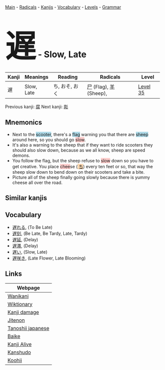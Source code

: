 <style> bigfont {font-size: 100px}</style>
[Main](../index.md) -
[Radicals](../radicals.md) -
[Kanjis](../kanjis.md) -
[Vocabulary](../vocabulary.md) -
[Levels](../levels.md) -
[Grammar](../grammar.md)
# <bigfont> 遅</bigfont> - Slow, Late 

| Kanji | Meanings | Reading | Radicals | Level |
| --- | --- | --- | --- | --- |
| 遅 | Slow, Late | ち, おそ, おく | [尸](../radicals/尸.md) (Flag), [羊](../radicals/羊.md) (Sheep),  | [Level 35](../levels/wk_level35.md) |

Previous kanji: [腐](腐.md) Next kanji: [彫](彫.md) 

## Mnemonics
 * Next to the <span style="background-color:#ADD8E6"> scooter</span>, there's a <span style="background-color:#ADD8E6"> flag</span> warning you that there are <span style="background-color:#ADD8E6"> sheep</span> around here, so you should go <span style="background-color:#ffcccb"> slow</span>.
* It's also a warning to the sheep that if they want to ride scooters they should also slow down, because as we all know, sheep are speed demons.
* You follow the flag, but the sheep refuse to <span style="background-color:#ffcccb"> slow</span> down so you have to get creative. You place <span style="background-color:#ffcccb"> chee</span>se (<span style="background-color:#fed8b1"> [ち](https://jisho.org/search/ち)</span>) every ten feet or so, that way the sheep slow down to bend down on their scooters and take a bite.
* Picture all of the sheep finally going slowly because there is yummy cheese all over the road.


## Similar kanjis
 


## Vocabulary
 * [遅れる](../vocabulary/遅.md), (To Be Late)
* [遅刻](../vocabulary/遅.md), (Be Late, Be Tardy, Late, Tardy)
* [遅延](../vocabulary/遅.md), (Delay)
* [遅滞](../vocabulary/遅.md), (Delay)
* [遅い](../vocabulary/遅.md), (Slow, Late)
* [遅咲き](../vocabulary/遅.md), (Late Flower, Late Blooming)



## Links 

| Webpage |
| --- |
| [Wanikani          ](https://www.wanikani.com/kanji/遅) |
| [Wiktionary        ](https://en.wiktionary.org/wiki/遅) |
| [Kanji damage      ](http://www.kanjidamage.com/kanji/search?utf8=✓&q=遅) |
| [Jitenon           ](https://jitenon.com/kanji/遅) |
| [Tanoshii japanese ](https://www.tanoshiijapanese.com/dictionary/kanji.cfm?k=遅) |
| [Baike             ](https://baike.baidu.com/item/遅) |
| [Kanji Alive       ](https://app.kanjialive.com/遅) |
| [Kanshudo          ](https://www.kanshudo.com/searchmn?q=遅) |
| [Koohii            ](https://kanji.koohii.com/study/kanji/遅) |
